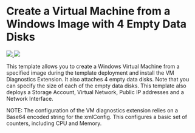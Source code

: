 # Create a Virtual Machine from a Windows Image with 4 Empty Data Disks

<a href="https://portal.azure.com/#create/Microsoft.Template/uri/https%3A%2F%2Fraw.githubusercontent.com%2Fjimyjohny%2Fazure-quickstart-templates%2Fmaster%2Fsoftnas-cloud%2Fazuredeploy.json" target="_blank">
    <img src="http://azuredeploy.net/deploybutton.png"/>
</a>
<a href="http://armviz.io/#/?load=https%3A%2F%2Fraw.githubusercontent.com%2Fjimyjohny%2Fazure-quickstart-templates%2Fmaster%2Fsoftnas-cloud%2Fazuredeploy.json" target="_blank">
    <img src="http://armviz.io/visualizebutton.png"/>
</a>

This template allows you to create a Windows Virtual Machine from a specified image during the template deployment and install the VM Diagnostics Extension. It also attaches 4 empty data disks. Note that you can specify the size of each of the empty data disks. This template also deploys a Storage Account, Virtual Network, Public IP addresses and a Network Interface.

NOTE: The configuration of the VM diagnostics extension relies on a Base64 encoded string for the xmlConfig. This configures a basic set of counters, including CPU and Memory. 

